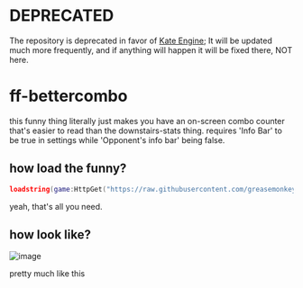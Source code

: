 # DEPRECATED
The repository is deprecated in favor of [Kate Engine](https://github.com/Sezei/ff-kate-engine);
It will be updated much more frequently, and if anything will happen it will be fixed there, NOT here.

# ff-bettercombo
this funny thing literally just makes you have an on-screen combo counter that's easier to read than the downstairs-stats thing. requires 'Info Bar' to be true in settings while 'Opponent's info bar' being false.

## how load the funny?
```lua
loadstring(game:HttpGet("https://raw.githubusercontent.com/greasemonkey123/ff-bettercombo/main/load.lua",true))()
```
yeah, that's all you need.

## how look like?
![image](https://user-images.githubusercontent.com/49373598/164772816-b3985e76-0547-4073-ac37-e4517e4bf078.png)

pretty much like this
